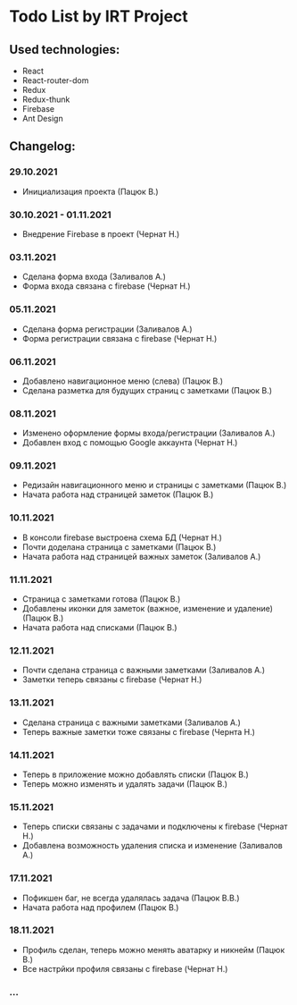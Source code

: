 # Todo List by IRT Project

## Used technologies:
 - React
 - React-router-dom
 - Redux
 - Redux-thunk
 - Firebase
 - Ant Design

## Changelog:
### 29.10.2021
 - Инициализация проекта (Пацюк В.)
### 30.10.2021 - 01.11.2021
 - Внедрение Firebase в проект (Чернат Н.)
### 03.11.2021 
 - Сделана форма входа (Заливалов А.)
 - Форма входа связана с firebase (Чернат Н.)
### 05.11.2021
 - Сделана форма регистрации (Заливалов А.)
 - Форма регистрации связана с firebase (Чернат Н.)
### 06.11.2021 
 - Добавлено навигационное меню (слева) (Пацюк В.)
 - Сделана разметка для будущих страниц с заметками (Пацюк В.)
### 08.11.2021
 - Изменено оформление формы входа/регистрации (Заливалов А.)
 - Добавлен вход с помощью Google аккаунта (Чернат Н.)
### 09.11.2021
 - Редизайн навигационного меню и страницы с заметками (Пацюк В.)
 - Начата работа над страницей заметок (Пацюк В.)
### 10.11.2021
 - В консоли firebase выстроена схема БД (Чернат Н.)
 - Почти доделана страница с заметками (Пацюк В.)
 - Начата работа над страницей важных заметок (Заливалов А.)
### 11.11.2021
 - Страница с заметками готова (Пацюк В.)
 - Добавлены иконки для заметок (важное, изменение и удаление) (Пацюк В.)
 - Начата работа над списками (Пацюк В.)
### 12.11.2021
 - Почти сделана страница с важными заметками (Заливалов А.)
 - Заметки теперь связаны с firebase (Чернат Н.)
### 13.11.2021 
 - Сделана страница с важными заметками (Заливалов А.)
 - Теперь важные заметки тоже связаны с firebase (Чернта Н.)
### 14.11.2021 
 - Теперь в приложение можно добавлять списки (Пацюк В.)
 - Теперь можно изменять и удалять задачи (Пацюк В.)
### 15.11.2021 
 - Теперь списки связаны с задачами и подключены к firebase (Чернат Н.)
 - Добавлена возможность удаления списка и изменение (Заливалов А.)
### 17.11.2021
 - Пофикшен баг, не всегда удалялась задача (Пацюк В.В.)
 - Начата работа над профилем (Пацюк В.)
### 18.11.2021
 - Профиль сделан, теперь можно менять аватарку и никнейм (Пацюк В.)
 - Все настрйки профиля связаны с firebase (Чернат Н.)
### ...
